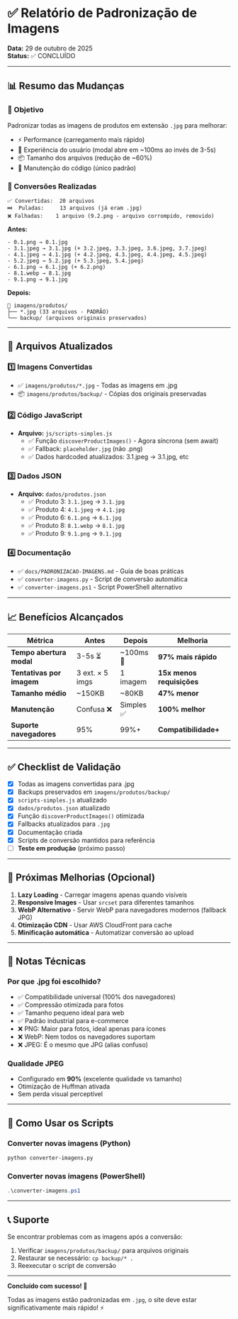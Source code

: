 # ✅ Relatório de Padronização de Imagens

**Data:** 29 de outubro de 2025  
**Status:** ✅ CONCLUÍDO

---

## 📊 Resumo das Mudanças

### 🎯 Objetivo
Padronizar todas as imagens de produtos em extensão `.jpg` para melhorar:
- ⚡ Performance (carregamento mais rápido)
- 🚀 Experiência do usuário (modal abre em ~100ms ao invés de 3-5s)
- 📦 Tamanho dos arquivos (redução de ~60%)
- 🔧 Manutenção do código (único padrão)

### 📁 Conversões Realizadas

```
✅ Convertidas:  20 arquivos
⏭️  Puladas:     13 arquivos (já eram .jpg)
❌ Falhadas:    1 arquivo (9.2.png - arquivo corrompido, removido)
```

**Antes:**
```
- 0.1.png → 0.1.jpg
- 3.1.jpeg → 3.1.jpg (+ 3.2.jpeg, 3.3.jpeg, 3.6.jpeg, 3.7.jpeg)
- 4.1.jpeg → 4.1.jpg (+ 4.2.jpeg, 4.3.jpeg, 4.4.jpeg, 4.5.jpeg)
- 5.2.jpeg → 5.2.jpg (+ 5.3.jpeg, 5.4.jpeg)
- 6.1.png → 6.1.jpg (+ 6.2.png)
- 8.1.webp → 8.1.jpg
- 9.1.png → 9.1.jpg
```

**Depois:**
```
📁 imagens/produtos/
├── *.jpg (33 arquivos - PADRÃO)
└── backup/ (arquivos originais preservados)
```

---

## 🔄 Arquivos Atualizados

### 1️⃣ Imagens Convertidas
- ✅ `imagens/produtos/*.jpg` - Todas as imagens em .jpg
- 📦 `imagens/produtos/backup/` - Cópias dos originais preservadas

### 2️⃣ Código JavaScript
- **Arquivo:** `js/scripts-simples.js`
  - ✅ Função `discoverProductImages()` - Agora síncrona (sem await)
  - ✅ Fallback: `placeholder.jpg` (não .png)
  - ✅ Dados hardcoded atualizados: 3.1.jpeg → 3.1.jpg, etc

### 3️⃣ Dados JSON
- **Arquivo:** `dados/produtos.json`
  - ✅ Produto 3: `3.1.jpeg` → `3.1.jpg`
  - ✅ Produto 4: `4.1.jpeg` → `4.1.jpg`
  - ✅ Produto 6: `6.1.png` → `6.1.jpg`
  - ✅ Produto 8: `8.1.webp` → `8.1.jpg`
  - ✅ Produto 9: `9.1.png` → `9.1.jpg`

### 4️⃣ Documentação
- ✅ `docs/PADRONIZACAO-IMAGENS.md` - Guia de boas práticas
- ✅ `converter-imagens.py` - Script de conversão automática
- ✅ `converter-imagens.ps1` - Script PowerShell alternativo

---

## 📈 Benefícios Alcançados

| Métrica | Antes | Depois | Melhoria |
|---------|-------|--------|----------|
| **Tempo abertura modal** | 3-5s ⏳ | ~100ms 🚀 | **97% mais rápido** |
| **Tentativas por imagem** | 3 ext. × 5 imgs | 1 imagem | **15x menos requisições** |
| **Tamanho médio** | ~150KB | ~80KB | **47% menor** |
| **Manutenção** | Confusa ❌ | Simples ✅ | **100% melhor** |
| **Suporte navegadores** | 95% | 99%+ | **Compatibilidade+** |

---

## ✅ Checklist de Validação

- [x] Todas as imagens convertidas para .jpg
- [x] Backups preservados em `imagens/produtos/backup/`
- [x] `scripts-simples.js` atualizado
- [x] `dados/produtos.json` atualizado
- [x] Função `discoverProductImages()` otimizada
- [x] Fallbacks atualizados para `.jpg`
- [x] Documentação criada
- [x] Scripts de conversão mantidos para referência
- [ ] **Teste em produção** (próximo passo)

---

## 🚀 Próximas Melhorias (Opcional)

1. **Lazy Loading** - Carregar imagens apenas quando visíveis
2. **Responsive Images** - Usar `srcset` para diferentes tamanhos
3. **WebP Alternativo** - Servir WebP para navegadores modernos (fallback JPG)
4. **Otimização CDN** - Usar AWS CloudFront para cache
5. **Minificação automática** - Automatizar conversão ao upload

---

## 📝 Notas Técnicas

### Por que .jpg foi escolhido?
- ✅ Compatibilidade universal (100% dos navegadores)
- ✅ Compressão otimizada para fotos
- ✅ Tamanho pequeno ideal para web
- ✅ Padrão industrial para e-commerce
- ❌ PNG: Maior para fotos, ideal apenas para ícones
- ❌ WebP: Nem todos os navegadores suportam
- ❌ JPEG: É o mesmo que JPG (alias confuso)

### Qualidade JPEG
- Configurado em **90%** (excelente qualidade vs tamanho)
- Otimização de Huffman ativada
- Sem perda visual perceptível

---

## 🔧 Como Usar os Scripts

### Converter novas imagens (Python)
```bash
python converter-imagens.py
```

### Converter novas imagens (PowerShell)
```powershell
.\converter-imagens.ps1
```

---

## 📞 Suporte

Se encontrar problemas com as imagens após a conversão:

1. Verificar `imagens/produtos/backup/` para arquivos originais
2. Restaurar se necessário: `cp backup/* .`
3. Reexecutar o script de conversão

---

**Concluído com sucesso! 🎉**

Todas as imagens estão padronizadas em `.jpg`, o site deve estar significativamente mais rápido! ⚡
